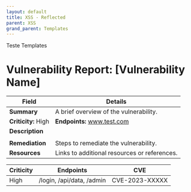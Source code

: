 ```yaml
---
layout: default
title: XSS - Reflected
parent: XSS
grand_parent: Templates
---
```


Teste Templates



# Vulnerability Report: [Vulnerability Name]

| **Field**       | **Details**                                      |
|-----------------|--------------------------------------------------|
| **Summary**     | A brief overview of the vulnerability.           |
| **Criticity:** High| **Endpoints:** www.test.com | **CVE:** CVE-2023-XXXXX    |
| **Description**                                                    |
| |
| **Remediation** | Steps to remediate the vulnerability.            |
| **Resources**   | Links to additional resources or references.     |

| **Criticity** | **Endpoints**            | **CVE**       |
|---------------|--------------------------|---------------|
| High          | /login, /api/data, /admin | CVE-2023-XXXXX |
